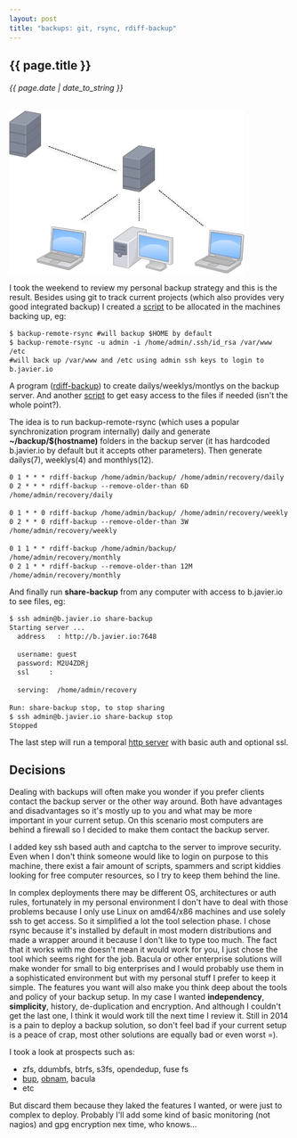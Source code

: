```yaml
---
layout: post
title: "backups: git, rsync, rdiff-backup"
---
```


## {{ page.title }}

###### {{ page.date | date_to_string }}

**[![](/assets/img/96.png)](/assets/img/96.png)**

I took the weekend to review my personal backup strategy and this is the result. Besides using git to track current projects (which also provides very good integrated backup) I created a [script](https://github.com/chilicuil/learn/blob/master/sh/is/backup-remote-rsync) to be allocated in the machines backing up, eg:

    $ backup-remote-rsync #will backup $HOME by default
    $ backup-remote-rsync -u admin -i /home/admin/.ssh/id_rsa /var/www /etc
    #will back up /var/www and /etc using admin ssh keys to login to b.javier.io

A program ([rdiff-backup](http://www.nongnu.org/rdiff-backup/examples.html)) to create dailys/weeklys/montlys on the backup server. And another [script](https://github.com/chilicuil/learn/blob/master/sh/is/share-backup) to get easy access to the files if needed (isn't the whole point?).  

The idea is to run backup-remote-rsync (which uses a popular synchronization program internally) daily and generate **~/backup/$(hostname)** folders in the backup server (it has hardcoded b.javier.io by default but it accepts other parameters). Then generate dailys(7), weeklys(4) and monthlys(12).

    0 1 * * * rdiff-backup /home/admin/backup/ /home/admin/recovery/daily
    0 2 * * * rdiff-backup --remove-older-than 6D /home/admin/recovery/daily

    0 1 * * 0 rdiff-backup /home/admin/backup/ /home/admin/recovery/weekly
    0 2 * * 0 rdiff-backup --remove-older-than 3W /home/admin/recovery/weekly

    0 1 1 * * rdiff-backup /home/admin/backup/ /home/admin/recovery/monthly
    0 2 1 * * rdiff-backup --remove-older-than 12M /home/admin/recovery/monthly

And finally run **share-backup** from any computer with access to b.javier.io to see files, eg:

    $ ssh admin@b.javier.io share-backup
    Starting server ...
      address   : http://b.javier.io:7648

      username: guest
      password: M2U4ZDRj
      ssl     : 

      serving:  /home/admin/recovery

    Run: share-backup stop, to stop sharing
    $ ssh admin@b.javier.io share-backup stop
    Stopped

The last step will run a temporal [http server](https://github.com/chilicuil/learn/blob/master/python/simple-httpd) with basic auth and optional ssl.

## Decisions

Dealing with backups will often make you wonder if you prefer clients contact the backup server or the other way around. Both have advantages and disadvantages so it's mostly up to you and what may be more important in your current setup. On this scenario most computers are behind a firewall so I decided to make them contact the backup server.

I added key ssh based auth and captcha to the server to improve security. Even when I don't think someone would like to login on purpose to this machine, there exist a fair amount of scripts, spammers and script kiddies looking for free computer resources, so I try to keep them behind the line.

In complex deployments there may be different OS, architectures or auth rules, fortunately in my personal environment I don't have to deal with those problems because I only use Linux on amd64/x86 machines and use solely ssh to get access. So it simplified a lot the tool selection phase. I chose rsync because it's installed by default in most modern distributions and made a wrapper around it because I don't like to type too much. The fact that it works with me doesn't mean it would work for you, I just chose the tool which seems right for the job.  Bacula or other enterprise solutions will make wonder for small to big enterprises and I would probably use them in a sophisticated environment but with my personal stuff I prefer to keep it simple.  The features you want will also make you think deep about the tools and policy of your backup setup. In my case I wanted **independency**, **simplicity**, history, de-duplication and encryption. And although I couldn't get the last one, I think it would work till the next time I review it. Still in 2014 is a pain to deploy a backup solution, so don't feel bad if your current setup is a peace of crap, most other solutions are equally bad or even worst =).

I took a look at prospects such as:

- zfs, ddumbfs, btrfs, s3fs, opendedup, fuse fs
- [bup](https://github.com/bup/bup), [obnam](http://code.liw.fi/obnam/manual/manual.html), bacula
- etc

But discard them because they laked the features I wanted, or were just to complex to deploy. Probably I'll add some kind of basic monitoring (not nagios) and gpg encryption nex time, who knows...

